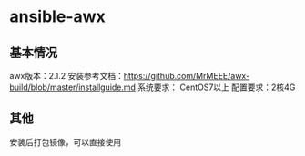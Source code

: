 # ansible-awx

## 基本情况
awx版本：2.1.2
安装参考文档：https://github.com/MrMEEE/awx-build/blob/master/installguide.md
系统要求： CentOS7以上
配置要求：2核4G

## 其他
安装后打包镜像，可以直接使用

